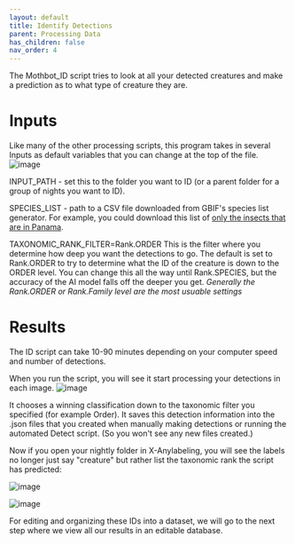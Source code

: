 ```yaml
---
layout: default
title: Identify Detections
parent: Processing Data
has_children: false
nav_order: 4
---
```

The Mothbot_ID script tries to look at all your detected creatures and make a prediction as to what type of creature they are.

# Inputs
Like many of the other processing scripts, this program takes in several Inputs as default variables that you can change at the top of the file.
![image](https://github.com/user-attachments/assets/c036c332-9f19-4da1-ba05-1cf9f59569bd)

INPUT_PATH  - set this to the folder you want to ID (or a parent folder for a group of nights you want to ID).

SPECIES_LIST - path to a CSV file downloaded from GBIF's species list generator. For example, you could download this list of [only the insects that are in Panama](https://www.gbif.org/occurrence/taxonomy?country=PA&taxon_key=212).

TAXONOMIC_RANK_FILTER=Rank.ORDER
This is the filter where you determine how deep you want the detections to go. The default is set to Rank.ORDER to try to determine what the ID of the creature is down to the ORDER level. You can change this all the way until Rank.SPECIES, but the accuracy of the AI model falls off the deeper you get. 
_Generally the Rank.ORDER or Rank.Family level are the most usuable settings_

# Results
The ID script can take 10-90 minutes depending on your computer speed and number of detections.

When you run the script, you will see it start processing your detections in each image.
![image](https://github.com/user-attachments/assets/810d5577-46ef-43a4-8f36-10c91548f65d)

It chooses a winning classification down to the taxonomic filter you specified (for example Order).
It saves this detection information into the .json files that you created when manually making detections or running the automated Detect script. (So you won't see any new files created.)

Now if you open your nightly folder in X-Anylabeling, you will see the labels no longer just say "creature" but rather list the taxonomic rank the script has predicted:

![image](https://github.com/user-attachments/assets/541bcdde-49a6-46e2-b097-c3844abeabe6)


![image](https://github.com/user-attachments/assets/10985386-86fe-4bb5-be98-dcba8cd0e2cf)

For editing and organizing these IDs into a dataset, we will go to the next step where we view all our results in an editable database.
